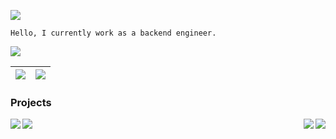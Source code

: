 ![](https://capsule-render.vercel.app/api?type=waving&height=200&text=Shánenoi&fontAlign=30&fontAlignY=40&color=gradient)

```
Hello, I currently work as a backend engineer.
```

![](https://capsule-render.vercel.app/api?type=waving&height=200&text=&fontAlign=80&fontAlignY=40&color=gradient&section=footer)



| ![](https://github-readme-stats.vercel.app/api?username=shanenoi&count_private=true&show_icons=true&&bg_color=30,e96443,904e95&title_color=fff&text_color=fff) | ![](https://github-readme-stats.vercel.app/api/wakatime?username=shanenoi&line_height=17&bg_color=30,e96443,904e95&title_color=fff&text_color=fff&layout=compact) |
| :--- | ---: |

### Projects

<a href="https://github.com/E-RETECH/Arc-Engine"><img align="left" src="https://github-readme-stats.vercel.app/api/pin/?username=E-RETECH&repo=Arc-Engine&theme=dark"/></a>

<a href="https://github.com/shanenoi/fuzzering"><img align="right" src="https://github-readme-stats.vercel.app/api/pin/?username=shanenoi&repo=fuzzering&theme=radical"/></a>

<a href="https://github.com/shanenoi/Researching"><img align="left" src="https://github-readme-stats.vercel.app/api/pin/?username=shanenoi&repo=Researching&theme=merko"/></a>

<a href="https://github.com/shanenoi/Foliage"><img align="right" src="https://github-readme-stats.vercel.app/api/pin/?username=shanenoi&repo=Foliage&theme=gruvbox"/></a>
